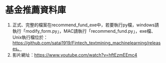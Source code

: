 # 基金推薦資料庫

1. 正式、完整的檔案在recommend_fund_exe中，若要執行py檔，windows請執行「modify_form.py」，MAC請執行「recommend_fund.py」，exe檔、Unix執行檔位於：https://github.com/satai1919/Fintech_textmining_machinelearning/releases。
2. 影片網址：https://www.youtube.com/watch?v=hftEzmEEmc4
